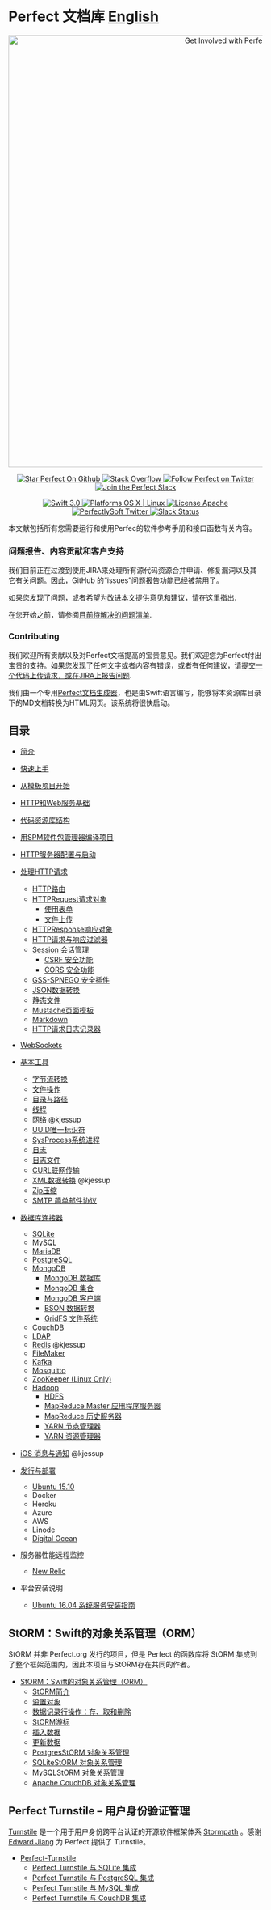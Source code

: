 # Perfect 文档库 [English](https://github.com/PerfectlySoft/PerfectDocs)

<p align="center">
    <a href="http://perfect.org/get-involved.html" target="_blank">
        <img src="http://perfect.org/assets/github/perfect_github_2_0_0.jpg" alt="Get Involved with Perfect!" width="854" />
    </a>
</p>

<p align="center">
    <a href="https://github.com/PerfectlySoft/Perfect" target="_blank">
        <img src="http://www.perfect.org/github/Perfect_GH_button_1_Star.jpg" alt="Star Perfect On Github" />
    </a>  
    <a href="http://stackoverflow.com/questions/tagged/perfect" target="_blank">
        <img src="http://www.perfect.org/github/perfect_gh_button_2_SO.jpg" alt="Stack Overflow" />
    </a>  
    <a href="https://twitter.com/perfectlysoft" target="_blank">
        <img src="http://www.perfect.org/github/Perfect_GH_button_3_twit.jpg" alt="Follow Perfect on Twitter" />
    </a>  
    <a href="http://perfect.ly" target="_blank">
        <img src="http://www.perfect.org/github/Perfect_GH_button_4_slack.jpg" alt="Join the Perfect Slack" />
    </a>
</p>

<p align="center">
    <a href="https://developer.apple.com/swift/" target="_blank">
        <img src="https://img.shields.io/badge/Swift-3.0-orange.svg?style=flat" alt="Swift 3.0">
    </a>
    <a href="https://developer.apple.com/swift/" target="_blank">
        <img src="https://img.shields.io/badge/Platforms-OS%20X%20%7C%20Linux%20-lightgray.svg?style=flat" alt="Platforms OS X | Linux">
    </a>
    <a href="http://perfect.org/licensing.html" target="_blank">
        <img src="https://img.shields.io/badge/License-Apache-lightgrey.svg?style=flat" alt="License Apache">
    </a>
    <a href="http://twitter.com/PerfectlySoft" target="_blank">
        <img src="https://img.shields.io/badge/Twitter-@PerfectlySoft-blue.svg?style=flat" alt="PerfectlySoft Twitter">
    </a>
    <a href="http://perfect.ly" target="_blank">
        <img src="http://perfect.ly/badge.svg" alt="Slack Status">
    </a>
</p>

本文献包括所有您需要运行和使用Perfec的软件参考手册和接口函数有关内容。

### 问题报告、内容贡献和客户支持

我们目前正在过渡到使用JIRA来处理所有源代码资源合并申请、修复漏洞以及其它有关问题。因此，GitHub 的“issues”问题报告功能已经被禁用了。

如果您发现了问题，或者希望为改进本文提供意见和建议，[请在这里指出](http://jira.perfect.org:8080/servicedesk/customer/portal/1).

在您开始之前，请参阅[目前待解决的问题清单](http://jira.perfect.org:8080/projects/ISS/issues).

### Contributing

我们欢迎所有贡献以及对Perfect文档提高的宝贵意见。我们欢迎您为Perfect付出宝贵的支持。如果您发现了任何文字或者内容有错误，或者有任何建议，请[提交一个代码上传请求，或在JIRA上报告问题](http://jira.perfect.org:8080/servicedesk/customer/portal/1/user/login?destination=portal%2F1).

我们由一个专用[Perfect文档生成器](https://github.com/PerfectlySoft/PerfectDocGenerator)，也是由Swift语言编写，能够将本资源库目录下的MD文档转换为HTML网页。该系统将很快启动。

## 目录

* [简介](https://github.com/PerfectlySoft/PerfectDocs/blob/master/guide.zh_CN/introduction.md)
* [快速上手](https://github.com/PerfectlySoft/PerfectDocs/blob/master/guide.zh_CN/gettingStarted.md)
* [从模板项目开始](https://github.com/PerfectlySoft/PerfectDocs/blob/master/guide.zh_CN/gettingStartedFromScratch.md)
* [HTTP和Web服务基础](https://github.com/PerfectlySoft/PerfectDocs/blob/master/guide.zh_CN/WebServicesPrimer.md)
* [代码资源库结构](https://github.com/PerfectlySoft/PerfectDocs/blob/master/guide.zh_CN/repositoryLayout.md)
* [用SPM软件包管理器编译项目](https://github.com/PerfectlySoft/PerfectDocs/blob/master/guide.zh_CN/buildingWithSPM.md)
* [HTTP服务器配置与启动](https://github.com/PerfectlySoft/PerfectDocs/blob/master/guide.zh_CN/HTTPServer.md)
* [处理HTTP请求](https://github.com/PerfectlySoft/PerfectDocs/blob/master/guide.zh_CN/handlingRequests.md)
	* [HTTP路由](https://github.com/PerfectlySoft/PerfectDocs/blob/master/guide.zh_CN/routing.md)
	* [HTTPRequest请求对象](https://github.com/PerfectlySoft/PerfectDocs/blob/master/guide.zh_CN/HTTPRequest.md)
		* [使用表单](https://github.com/PerfectlySoft/PerfectDocs/blob/master/guide.zh_CN/formData.md)
		* [文件上传](https://github.com/PerfectlySoft/PerfectDocs/blob/master/guide.zh_CN/fileUploads.md)
	* [HTTPResponse响应对象](https://github.com/PerfectlySoft/PerfectDocs/blob/master/guide.zh_CN/HTTPResponse.md)
	* [HTTP请求与响应过滤器](https://github.com/PerfectlySoft/PerfectDocs/blob/master/guide.zh_CN/filters.md)
	* [Session 会话管理](https://github.com/PerfectlySoft/PerfectDocs/blob/master/guide.zh_CN/sessions.md)
		* [CSRF 安全功能](https://github.com/PerfectlySoft/PerfectDocs/blob/master/guide.zh_CN/csrf.md)
		* [CORS 安全功能](https://github.com/PerfectlySoft/PerfectDocs/blob/master/guide.zh_CN/cors.md)
	* [GSS-SPNEGO 安全插件](https://github.com/PerfectlySoft/PerfectDocs/blob/master/guide.zh_CN/SPNEGO.md)
	* [JSON数据转换](https://github.com/PerfectlySoft/PerfectDocs/blob/master/guide.zh_CN/JSON.md)
	* [静态文件](https://github.com/PerfectlySoft/PerfectDocs/blob/master/guide.zh_CN/staticFileContent.md)
	* [Mustache页面模板](https://github.com/PerfectlySoft/PerfectDocs/blob/master/guide.zh_CN/mustache.md)
	* [Markdown](https://github.com/PerfectlySoft/PerfectDocs/blob/master/guide.zh_CN/Markdown.md)
	* [HTTP请求日志记录器](https://github.com/PerfectlySoft/PerfectDocs/blob/master/guide.zh_CN/HTTPRequestLogging.md)
* [WebSockets](https://github.com/PerfectlySoft/PerfectDocs/blob/master/guide.zh_CN/webSockets.md)
* [基本工具](https://github.com/PerfectlySoft/PerfectDocs/blob/master/guide.zh_CN/utilities.md)
	* [字节流转换](https://github.com/PerfectlySoft/PerfectDocs/blob/master/guide.zh_CN/bytes.md)
	* [文件操作](https://github.com/PerfectlySoft/PerfectDocs/blob/master/guide.zh_CN/file.md)
	* [目录与路径](https://github.com/PerfectlySoft/PerfectDocs/blob/master/guide.zh_CN/dir.md)
	* [线程](https://github.com/PerfectlySoft/PerfectDocs/blob/master/guide.zh_CN/thread.md)
	* [网络](https://github.com/PerfectlySoft/PerfectDocs/blob/master/guide.zh_CN/net.md) @kjessup
	* [UUID唯一标识符](https://github.com/PerfectlySoft/PerfectDocs/blob/master/guide.zh_CN/UUID.md)
	* [SysProcess系统进程](https://github.com/PerfectlySoft/PerfectDocs/blob/master/guide.zh_CN/sysProcess.md)
	* [日志](https://github.com/PerfectlySoft/PerfectDocs/blob/master/guide.zh_CN/log.md)
	* [日志文件](https://github.com/PerfectlySoft/PerfectDocs/blob/master/guide.zh_CN/logFiles.md)
	* [CURL联网传输](https://github.com/PerfectlySoft/PerfectDocs/blob/master/guide.zh_CN/cURL.md)
	* [XML数据转换](https://github.com/PerfectlySoft/PerfectDocs/blob/master/guide.zh_CN/xml.md) @kjessup
	* [Zip压缩](https://github.com/PerfectlySoft/PerfectDocs/blob/master/guide.zh_CN/zip.md)
	* [SMTP 简单邮件协议](https://github.com/PerfectlySoft/PerfectDocs/blob/master/guide.zh_CN/SMTP.md)
* [数据库连接器](https://github.com/PerfectlySoft/PerfectDocs/blob/master/guide.zh_CN/databaseConnectors.md)
	* [SQLite](https://github.com/PerfectlySoft/PerfectDocs/blob/master/guide.zh_CN/SQLite.md)
	* [MySQL](https://github.com/PerfectlySoft/PerfectDocs/blob/master/guide.zh_CN/MySQL.md)
	* [MariaDB](https://github.com/PerfectlySoft/PerfectDocs/blob/master/guide.zh_CN/MariaDB.md)
	* [PostgreSQL](https://github.com/PerfectlySoft/PerfectDocs/blob/master/guide.zh_CN/PostgreSQL.md)
	* [MongoDB](https://github.com/PerfectlySoft/PerfectDocs/blob/master/guide.zh_CN/MongoDB.md)
		* [MongoDB 数据库](https://github.com/PerfectlySoft/PerfectDocs/blob/master/guide.zh_CN/MongoDB-Database.md)
		* [MongoDB 集合](https://github.com/PerfectlySoft/PerfectDocs/blob/master/guide.zh_CN/MongoDB-Collections.md)
		* [MongoDB 客户端](https://github.com/PerfectlySoft/PerfectDocs/blob/master/guide.zh_CN/MongoDB-Client.md)
		* [BSON 数据转换](https://github.com/PerfectlySoft/PerfectDocs/blob/master/guide.zh_CN/MongoDB-BSON.md)
		* [GridFS 文件系统](https://github.com/PerfectlySoft/PerfectDocs/blob/master/guide.zh_CN/MongoDB-GridFS.md)
	* [CouchDB](https://github.com/PerfectlySoft/PerfectDocs/blob/master/guide.zh_CN/CouchDB.md)
	* [LDAP](https://github.com/PerfectlySoft/PerfectDocs/blob/master/guide.zh_CN/LDAP.md)
	* [Redis](https://github.com/PerfectlySoft/PerfectDocs/blob/master/guide.zh_CN/Redis.md) @kjessup
	* [FileMaker](https://github.com/PerfectlySoft/PerfectDocs/blob/master/guide.zh_CN/filemaker.md)
	* [Kafka](https://github.com/PerfectlySoft/PerfectDocs/blob/master/guide.zh_CN/Kafka.md)
	* [Mosquitto](https://github.com/PerfectlySoft/PerfectDocs/blob/master/guide.zh_CN/mosquitto.md)
	* [ZooKeeper (Linux Only)](https://github.com/PerfectlySoft/PerfectDocs/blob/master/guide.zh_CN/ZooKeeper.md)
	* [Hadoop](https://github.com/PerfectlySoft/PerfectDocs/blob/master/guide.zh_CN/Hadoop.md)
		* [HDFS](https://github.com/PerfectlySoft/PerfectDocs/blob/master/guide.zh_CN/HadoopWebHDFS.md)
		* [MapReduce Master 应用程序服务器](https://github.com/PerfectlySoft/PerfectDocs/blob/master/guide.zh_CN//HadoopMapReduceMaster.md)
		* [MapReduce 历史服务器](https://github.com/PerfectlySoft/PerfectDocs/blob/master/guide.zh_CN//HadoopMapReduceHistory.md)
		* [YARN 节点管理器](https://github.com/PerfectlySoft/PerfectDocs/blob/master/guide.zh_CN//HadoopYARNNodeManager.md)
		* [YARN 资源管理器](https://github.com/PerfectlySoft/PerfectDocs/blob/master/guide.zh_CN//HadoopYARNResourceManager.md)
* [iOS 消息与通知](https://github.com/PerfectlySoft/PerfectDocs/blob/master/guide.zh_CN/iOSNotifications.md) @kjessup
* [发行与部署](https://github.com/PerfectlySoft/PerfectDocs/blob/master/guide.zh_CN/deployment.md)
	* [Ubuntu 15.10](https://github.com/PerfectlySoft/PerfectDocs/blob/master/guide.zh_CN/deployment-Ubuntu1510.md)
	* Docker
	* Heroku
	* Azure
	* AWS
	* Linode
	* [Digital Ocean](https://github.com/PerfectlySoft/PerfectDocs/blob/master/guide.zh_CN/deployment-DigitalOcean.md)

* 服务器性能远程监控
	* [New Relic](https://github.com/PerfectlySoft/PerfectDocs/blob/master/guide.zh_CN/NEWRELIC.md)


* 平台安装说明
	* [Ubuntu 16.04 系统服务安装指南](https://github.com/PerfectlySoft/PerfectDocs/blob/master/guide.zh_CN/starting-services.md)

## StORM：Swift的对象关系管理（ORM）

StORM 并非 Perfect.org 发行的项目，但是 Perfect 的函数库将 StORM 集成到了整个框架范围内，因此本项目与StORM存在共同的作者。

* [StORM：Swift的对象关系管理（ORM） ](https://github.com/PerfectlySoft/PerfectDocs/blob/master/guide.zh_CN/StORM.md)
	* [StORM简介](https://github.com/PerfectlySoft/PerfectDocs/blob/master/guide.zh_CN/StORM.md)
	* [设置对象](https://github.com/PerfectlySoft/PerfectDocs/blob/master/guide.zh_CN/StORM-Setting-up-a-class.md)
	* [数据记录行操作：存、取和删除](https://github.com/PerfectlySoft/PerfectDocs/blob/master/guide.zh_CN/StORM-Saving-Retrieving-and-Deleting-Rows.md)
	* [StORM游标](https://github.com/PerfectlySoft/PerfectDocs/blob/master/guide.zh_CN/StORM-Cursor.md)
	* [插入数据](https://github.com/PerfectlySoft/PerfectDocs/blob/master/guide.zh_CN/StORM-Insert.md)
	* [更新数据](https://github.com/PerfectlySoft/PerfectDocs/blob/master/guide.zh_CN/StORM-Update.md)
	* [PostgresStORM 对象关系管理](https://github.com/PerfectlySoft/PerfectDocs/blob/master/guide.zh_CN/StORM-PostgreSQL.md)
	* [SQLiteStORM 对象关系管理](https://github.com/PerfectlySoft/PerfectDocs/blob/master/guide.zh_CN/StORM-SQLite.md)
	* [MySQLStORM 对象关系管理](https://github.com/PerfectlySoft/PerfectDocs/blob/master/guide.zh_CN/StORM-MySQL.md)
	* [Apache CouchDB 对象关系管理](https://github.com/PerfectlySoft/PerfectDocs/blob/master/guide.zh_CN/StORM-CouchDB.md)

 ## Perfect Turnstile – 用户身份验证管理

 [Turnstile](https://github.com/stormpath/Turnstile) 是一个用于用户身份跨平台认证的开源软件框架体系 [Stormpath](https://github.com/stormpath) 。感谢 [Edward Jiang](https://github.com/edjiang) 为 Perfect 提供了 Turnstile。

* [Perfect-Turnstile](https://github.com/PerfectlySoft/PerfectDocs/blob/master/guide.zh_CN/Turnstile.md)
	* [Perfect Turnstile 与 SQLite 集成](https://github.com/PerfectlySoft/PerfectDocs/blob/master/guide.zh_CN/Turnstile.md)
	* [Perfect Turnstile 与 PostgreSQL 集成](https://github.com/PerfectlySoft/PerfectDocs/blob/master/guide.zh_CN/Turnstile.md)
	* [Perfect Turnstile 与 MySQL 集成](https://github.com/PerfectlySoft/PerfectDocs/blob/master/guide.zh_CN/Turnstile.md)
	* [Perfect Turnstile 与 CouchDB 集成](https://github.com/PerfectlySoft/PerfectDocs/blob/master/guide.zh_CN/Turnstile.md)

